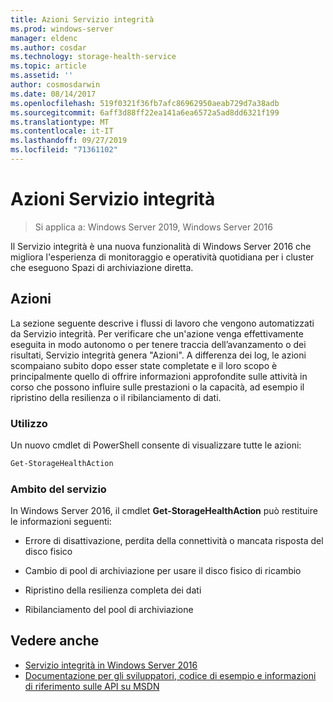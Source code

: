 ```yaml
---
title: Azioni Servizio integrità
ms.prod: windows-server
manager: eldenc
ms.author: cosdar
ms.technology: storage-health-service
ms.topic: article
ms.assetid: ''
author: cosmosdarwin
ms.date: 08/14/2017
ms.openlocfilehash: 519f0321f36fb7afc86962950aeab729d7a38adb
ms.sourcegitcommit: 6aff3d88ff22ea141a6ea6572a5ad8dd6321f199
ms.translationtype: MT
ms.contentlocale: it-IT
ms.lasthandoff: 09/27/2019
ms.locfileid: "71361102"
---
```

# <a name="health-service-actions"></a>Azioni Servizio integrità

> Si applica a: Windows Server 2019, Windows Server 2016

Il Servizio integrità è una nuova funzionalità di Windows Server 2016 che migliora l'esperienza di monitoraggio e operatività quotidiana per i cluster che eseguono Spazi di archiviazione diretta.

## <a name="actions"></a>Azioni  

La sezione seguente descrive i flussi di lavoro che vengono automatizzati da Servizio integrità. Per verificare che un'azione venga effettivamente eseguita in modo autonomo o per tenere traccia dell’avanzamento o dei risultati, Servizio integrità genera "Azioni". A differenza dei log, le azioni scompaiano subito dopo esser state completate e il loro scopo è principalmente quello di offrire informazioni approfondite sulle attività in corso che possono influire sulle prestazioni o la capacità, ad esempio il ripristino della resilienza o il ribilanciamento di dati.  

### <a name="usage"></a>Utilizzo  

Un nuovo cmdlet di PowerShell consente di visualizzare tutte le azioni:  

```PowerShell
Get-StorageHealthAction  
```

### <a name="coverage"></a>Ambito del servizio  

In Windows Server 2016, il cmdlet **Get-StorageHealthAction** può restituire le informazioni seguenti:  

-   Errore di disattivazione, perdita della connettività o mancata risposta del disco fisico  

-   Cambio di pool di archiviazione per usare il disco fisico di ricambio  

-   Ripristino della resilienza completa dei dati  

-   Ribilanciamento del pool di archiviazione  

## <a name="see-also"></a>Vedere anche

- [Servizio integrità in Windows Server 2016](health-service-overview.md)
- [Documentazione per gli sviluppatori, codice di esempio e informazioni di riferimento sulle API su MSDN](https://msdn.microsoft.com/windowshealthservice)
